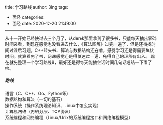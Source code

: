 title: 学习路线
author: Bing
tags:
  - 面经
categories:
  - 面经
date: 2020-12-20 21:49:00
---
从十一开始已经快过去三个月了，从derek那里拿到了很多书，只能每天抽出零碎时间来看，到现在感觉也没看进去什么，《算法图解》过完一遍了，但是还得找时间过课后习题，C++砖头书、算法与数据结构还在啃，感觉学习还是得需要块状时间。就算看完了书，网课感觉还是得快速过一遍，免得自己的理解有出入。
现在就先整理一个学习路线8，最好还是得每天能抽空话时间几句话总结一下看了啥。

##### 路线
语言（C、C++、Go、Python等）    
数据结构和算法（一切的基石）    
操作系统（操作系统理论知识、Linux中怎么实现）    
计算机网络（网络分层、TCP协议）    
系统编程和网络编程（Linux/Unix的系统编程接口和网络编程模型）    
